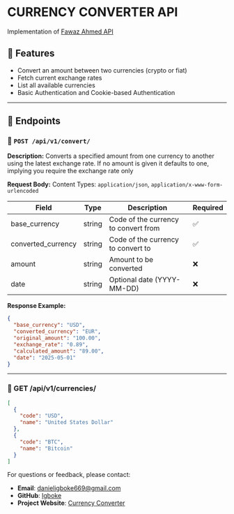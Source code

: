 # CURRENCY CONVERTER API

Implementation of [Fawaz Ahmed API](https://github.com/fawazahmed0/exchange-api)

## 📌 Features

- Convert an amount between two currencies (crypto or fiat)
- Fetch current exchange rates
- List all available currencies
- Basic Authentication and Cookie-based Authentication

---

## 📂 Endpoints

### 🔄 `POST /api/v1/convert/`

**Description:** Converts a specified amount from one currency to another using the latest exchange rate. If no amount is given it defaults to one, implying you require the exchange rate only

**Request Body:**
Content Types: `application/json`, `application/x-www-form-urlencoded`

| Field              | Type   | Description                         | Required |
|-------------------|--------|-------------------------------------|----------|
| base_currency      | string | Code of the currency to convert from | ✅       |
| converted_currency | string | Code of the currency to convert to   | ✅       |
| amount             | string | Amount to be converted               | ❌       |
| date               | string | Optional date (YYYY-MM-DD)           | ❌       |

**Response Example:**

```json
{
  "base_currency": "USD",
  "converted_currency": "EUR",
  "original_amount": "100.00",
  "exchange_rate": "0.89",
  "calculated_amount": "89.00",
  "date": "2025-05-01"
}
```

---

### 📄 GET /api/v1/currencies/

```json
[
  {
    "code": "USD",
    "name": "United States Dollar"
  },
  {
    "code": "BTC",
    "name": "Bitcoin"
  }
]
```

For questions or feedback, please contact:
- **Email**: danieligboke669@gmail.com
- **GitHub**: [Igboke](https://github.com/Igboke)
- **Project Website**: [Currency Converter](https://currency-converter-i7w7.onrender.com/api/schema/swagger-ui/)